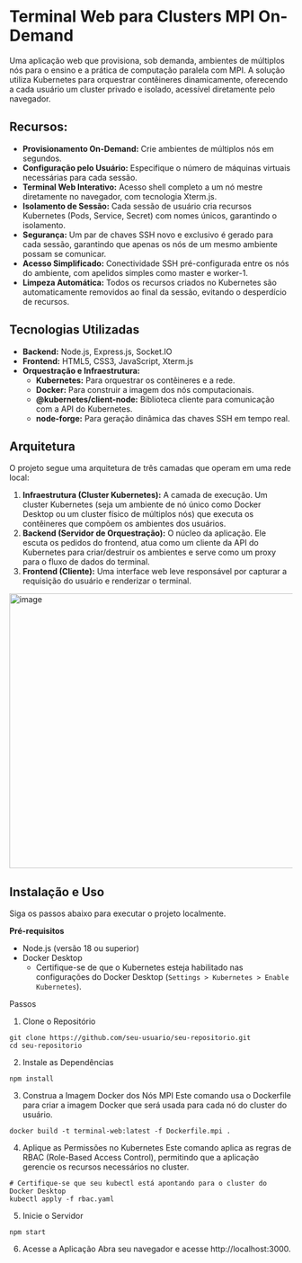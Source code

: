# Terminal Web para Clusters MPI On-Demand

Uma aplicação web que provisiona, sob demanda, ambientes de múltiplos nós para o ensino e a prática de computação paralela com MPI. 
A solução utiliza Kubernetes para orquestrar contêineres dinamicamente, oferecendo a cada usuário um cluster privado e isolado, acessível diretamente pelo navegador.

## Recursos:

- **Provisionamento On-Demand:** Crie ambientes de múltiplos nós em segundos.
- **Configuração pelo Usuário:** Especifique o número de máquinas virtuais necessárias para cada sessão.
- **Terminal Web Interativo:** Acesso shell completo a um nó mestre diretamente no navegador, com tecnologia Xterm.js.
- **Isolamento de Sessão:** Cada sessão de usuário cria recursos Kubernetes (Pods, Service, Secret) com nomes únicos, garantindo o isolamento.
- **Segurança:** Um par de chaves SSH novo e exclusivo é gerado para cada sessão, garantindo que apenas os nós de um mesmo ambiente possam se comunicar.
- **Acesso Simplificado:** Conectividade SSH pré-configurada entre os nós do ambiente, com apelidos simples como master e worker-1.
- **Limpeza Automática:** Todos os recursos criados no Kubernetes são automaticamente removidos ao final da sessão, evitando o desperdício de recursos.

## Tecnologias Utilizadas
- **Backend:** Node.js, Express.js, Socket.IO
- **Frontend:** HTML5, CSS3, JavaScript, Xterm.js
- **Orquestração e Infraestrutura:**
  - **Kubernetes:** Para orquestrar os contêineres e a rede.
  - **Docker:** Para construir a imagem dos nós computacionais.
  - **@kubernetes/client-node:** Biblioteca cliente para comunicação com a API do Kubernetes.
  - **node-forge:** Para geração dinâmica das chaves SSH em tempo real.

## Arquitetura
O projeto segue uma arquitetura de três camadas que operam em uma rede local:

1. **Infraestrutura (Cluster Kubernetes):** A camada de execução. Um cluster Kubernetes (seja um ambiente de nó único como Docker Desktop ou um cluster físico de múltiplos nós) que executa os contêineres que compõem os ambientes dos usuários.
2. **Backend (Servidor de Orquestração):** O núcleo da aplicação. Ele escuta os pedidos do frontend, atua como um cliente da API do Kubernetes para criar/destruir os ambientes e serve como um proxy para o fluxo de dados do terminal.
3. **Frontend (Cliente):** Uma interface web leve responsável por capturar a requisição do usuário e renderizar o terminal.

<img width="1097" height="489" alt="image" src="https://github.com/user-attachments/assets/e7a416b6-591d-4606-9946-14395fadcba6" />


## Instalação e Uso
Siga os passos abaixo para executar o projeto localmente.

**Pré-requisitos**
- Node.js (versão 18 ou superior)
- Docker Desktop
  - Certifique-se de que o Kubernetes esteja habilitado nas configurações do Docker Desktop (`Settings > Kubernetes > Enable Kubernetes`).

Passos
1. Clone o Repositório
```
git clone https://github.com/seu-usuario/seu-repositorio.git
cd seu-repositorio
```
2. Instale as Dependências
```
npm install
```
3. Construa a Imagem Docker dos Nós MPI
Este comando usa o Dockerfile para criar a imagem Docker que será usada para cada nó do cluster do usuário.
```
docker build -t terminal-web:latest -f Dockerfile.mpi .
```
4. Aplique as Permissões no Kubernetes
Este comando aplica as regras de RBAC (Role-Based Access Control), permitindo que a aplicação gerencie os recursos necessários no cluster.
```
# Certifique-se que seu kubectl está apontando para o cluster do Docker Desktop
kubectl apply -f rbac.yaml
```
5. Inicie o Servidor
```
npm start
```
6. Acesse a Aplicação
Abra seu navegador e acesse http://localhost:3000.
